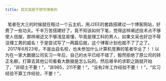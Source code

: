 ```yaml
---
title: 其实我是不想写博客的
---
```


 &nbsp;&nbsp;笔者在大三的时候就在租过一个云主机，用J2EE的套路搭建过一个博客网站，好费了一些功夫。千辛万苦搭建好了，竟不知该如何下笔，觉得这样阐述技术点不够使人信服，那样阐述又不够浅显易懂，毕竟是理工科的男人，如果文采也好岂不辱没理工男的威名！于是尝试写了一两篇后就，这个博客计划也就不了了之了。<br/>
 &nbsp;&nbsp;2017年6月23号，不是出自名校，也未参加什么计算机竞赛的笔者毕业了！！以为在一家大数据公司实习一年后，自己的水平已经不错了，毅然拒绝了原公司的转正名额，打算去其他公司看看大数据是怎么玩的。然后艰辛的求职之路就开始了，“非硕士不要！”，“非985，211不要！”，“没有2年工作经验不要！！”，“实习经验不算工作经验，不要！”，


